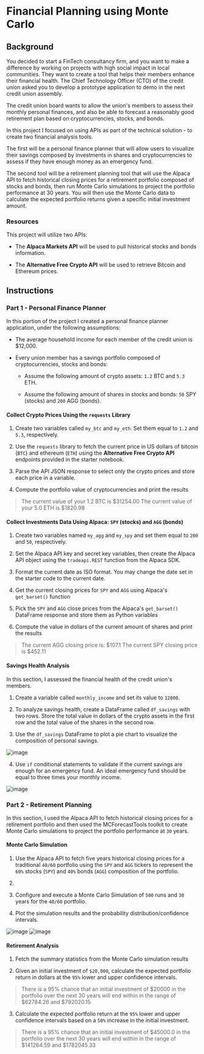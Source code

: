 # Financial Planning using Monte Carlo

## Background

You decided to start a FinTech consultancy firm, and you want to make a difference by working on projects with high social impact in local communities. They want to create a tool that helps their members enhance their financial health. The Chief Technology Officer (CTO) of the credit union asked you to develop a prototype application to demo in the next credit union assembly.

The credit union board wants to allow the union's members to assess their monthly personal finances, and also be able to forecast a reasonably good retirement plan based on cryptocurrencies, stocks, and bonds.

In this project I focused on using APIs as part of the technical solution - to create two financial analysis tools.

The first will be a personal finance planner that will allow users to visualize their savings composed by investments in shares and cryptocurrencies to assess if they have enough money as an emergency fund.

The second tool will be a retirement planning tool that will use the Alpaca API to fetch historical closing prices for a retirement portfolio composed of stocks and bonds, then run Monte Carlo simulations to project the portfolio performance at 30 years. You will then use the Monte Carlo data to calculate the expected portfolio returns given a specific initial investment amount.

### Resources

This project will utilize two APIs:

* The **Alpaca Markets API** will be used to pull historical stocks and bonds information.  
    
* The **Alternative Free Crypto API** will be used to retrieve Bitcoin and Ethereum prices.

## Instructions

### Part 1 - Personal Finance Planner

In this portion of the project I created a personal finance planner application, under the following assumptions:

* The average household income for each member of the credit union is $12,000.

* Every union member has a savings portfolio composed of cryptocurrencies, stocks and bonds:

    * Assume the following amount of crypto assets: `1.2` BTC and `5.3` ETH.

    * Assume the following amount of shares in stocks and bonds: `50` SPY (stocks) and `200` AGG (bonds).

#### Collect Crypto Prices Using the `requests` Library

1. Create two variables called `my_btc` and `my_eth`. Set them equal to `1.2` and `5.3`, respectively.

2. Use the `requests` library to fetch the current price in US dollars of bitcoin (`BTC`) and ethereum (`ETH`) using the **Alternative Free Crypto API** endpoints provided in the starter notebook.

3. Parse the API JSON response to select only the crypto prices and store each price in a variable.

4. Compute the portfolio value of cryptocurrencies and print the results
> The current value of your 1.2 BTC is $31254.00
> The current value of your 5.0 ETH is $1820.98

#### Collect Investments Data Using Alpaca: `SPY` (stocks) and `AGG` (bonds)

1. Create two variables named `my_agg` and `my_spy` and set them equal to `200` and `50`, respectively.

2. Set the Alpaca API key and secret key variables, then create the Alpaca API object using the `tradeapi.REST` function from the Alpaca SDK.

3. Format the current date as ISO format. You may change the date set in the starter code to the current date.

4. Get the current closing prices for `SPY` and `AGG` using Alpaca's `get_barset()` function

5. Pick the `SPY` and `AGG` close prices from the Alpaca's `get_barset()` DataFrame response and store them as Python variables

6. Compute the value in dollars of the current amount of shares and print the results
> The current AGG closing price is: $107.1
> The current SPY closing price is $452.11

#### Savings Health Analysis

In this section, I assessed the financial health of the credit union's members.

1. Create a variable called `monthly_income` and set its value to `12000`.

2. To analyze savings health, create a DataFrame called `df_savings` with two rows. Store the total value in dollars of the crypto assets in the first row and the total value of the shares in the second row.

3. Use the `df_savings` DataFrame to plot a pie chart to visualize the composition of personal savings.

![image](https://user-images.githubusercontent.com/98990090/172505681-83f87c33-6462-42a7-889f-3f6a9a07a46b.png)

4. Use `if` conditional statements to validate if the current savings are enough for an emergency fund. An ideal emergency fund should be equal to three times your monthly income.

![image](https://user-images.githubusercontent.com/98990090/172505722-e8c82b97-0956-4f72-8944-91c641e6df88.png)

### Part 2 - Retirement Planning

In this section, I used the Alpaca API to fetch historical closing prices for a retirement portfolio and then used the MCForecastTools toolkit to create Monte Carlo simulations to project the portfolio performance at `30` years.

#### Monte Carlo Simulation

1. Use the Alpaca API to fetch five years historical closing prices for a traditional `40/60` portfolio using the `SPY` and `AGG` tickers to represent the `60%` stocks (`SPY`) and `40%` bonds (`AGG`) composition of the portfolio.
2. 
3. Configure and execute a Monte Carlo Simulation of `500` runs and `30` years for the `40/60` portfolio.

3. Plot the simulation results and the probability distribution/confidence intervals.

![image](https://user-images.githubusercontent.com/98990090/172505783-a71d0ecf-b6bd-4ee7-a7cc-ccce759c0d43.png)
![image](https://user-images.githubusercontent.com/98990090/172505760-199cffab-5f2b-4aa8-824d-242e7d0f4e68.png)


#### Retirement Analysis

1. Fetch the summary statistics from the Monte Carlo simulation results

2. Given an initial investment of `$20,000`, calculate the expected portfolio return in dollars at the `95%` lower and upper confidence intervals.
> There is a 95% chance that an initial investment of $20000 in the portfolio over the next 30 years will end within in the range of $62784.26 and $792020.15

3. Calculate the expected portfolio return at the `95%` lower and upper confidence intervals based on a `50%` increase in the initial investment.
> There is a 95% chance that an initial investment of $45000.0 in the portfolio over the next 30 years will end within in the range of $141264.59 and $1782045.33
